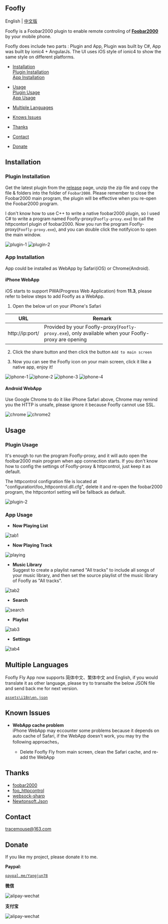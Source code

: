 ## Foofly ##

English | [中文版](README-CN.md)

Foofly is a Foobar2000 plugin to enable remote controling of [**Foobar2000**](http://www.foobar2000.org/) by your mobile phone.

Foofly does include two parts : Plugin and App, Plugin was built by C#, App was built by ionic4 + AngularJs. The UI uses iOS style of ionic4 to show the same style on different platforms. 

- [Installation](#Installation)  
  [Plugin Installation](#Plugin-Installation)   
  [App Installation](#App-Installation)   

- [Usage](#Usage)   
  [Plugin Usage](#Plugin-Usage)  
  [App Usage](#App-Usage)   

- [Multiple Languages](#Multiple-Languages)

- [Knows Issues](#Knows-Issues)

- [Thanks](#Thanks)

- [Contact](#Contact)

- [Donate](#Donate)

## Installation ##

### Plugin Installation ###

Get the latest plugin from the [release](https://github.com/tracemouse/Foofly/releases) page,
unzip the zip file and copy the file & folders into the folder of `Foobar2000`.
Please remember to close the Foobar2000 main program, the plugin will be effective when you re-open the Foobar2000 program. 

I don't know how to use C++ to write a native foobar2000 plugin, so I used C# to write a program named Foofly-proxy(`Foofly-proxy.exe`) to call the httpcontorl plugin of foobar2000.
Now you run the program Foofly-proxy(`Foofly-proxy.exe`), and you can double click the notifyicon to open the main window. 

![plugin-1](https://tracemouse.github.io/Foofly/assets/img/foo_httpcontrol.jpg)
![plugin-2](https://tracemouse.github.io/Foofly/assets/img/foofly-proxy.jpg)

### App Installation ###

App could be installed as WebApp by Safari(iOS) or Chrome(Android).

#### iPhone WebApp ####

iOS starts to support PWA(Progress Web Application) from **11.3**, please refer to below steps to add Foofly as a WebApp.  
 
1) Open the below url on your iPhone's Safari

URL  | Remark
 ---- | -----  
http://ip:port/  |  Provided by your Foofly-proxy(`Foofly-proxy.exe`), only available when your Foofly-proxy are opening

2) Click the share button and then click the button `Add to main screen`

3) Now you can see the Foofly icon on your main screen, click it like a native app, enjoy it!

![iphone-1](https://tracemouse.github.io/Foofly/docs/iphone-1.png)
![iphone-2](https://tracemouse.github.io/Foofly/docs/iphone-2.png)
![iphone-3](https://tracemouse.github.io/Foofly/docs/iphone-3.png)
![iphone-4](https://tracemouse.github.io/Foofly/docs/iphone-4.png)

#### Android WebApp ####

Use Google Chrome to do it like iPhone Safari above, Chrome may remind you the HTTP is unsafe, please ignore it because Foofly cannot use SSL.

![chrome](https://tracemouse.github.io/Foofly/docs/chrome.png)
![chrome2](https://tracemouse.github.io/Foofly/docs/chrome-2.png)

## Usage ##

### Plugin Usage ###

It's enough to run the program Foofly-proxy, and it will auto open the foolbar2000 main program when app connection starts.
If you don't know how to config the settings of Foofly-proxy & httpcontrol, just keep it as default.

The httpcontrol configration file is located at "configuration\foo_httpcontrol.dll.cfg", delete it and re-open the foobar2000 program, the httpcontorl setting will be fallback as default.


![plugin-2](https://tracemouse.github.io/Foofly/docs/plugin-2.png)

### App Usage ###

- **Now Playing List**  

![tab1](https://tracemouse.github.io/Foofly/docs/tab1.png)

- **Now Playing Track**

![playing](https://tracemouse.github.io/Foofly/docs/playing.png)

- **Music Library**  
Suggest to create a playlist named "All tracks" to include all songs of your music library, and then set the source playlist of the music library of Foofly as "All tracks".

![tab2](https://tracemouse.github.io/Foofly/docs/tab2.png)

- **Search**  

![search](https://tracemouse.github.io/Foofly/docs/search.png)

- **Playlist**  

![tab3](https://tracemouse.github.io/Foofly/docs/tab3.png)

- **Settings**

![tab4](https://tracemouse.github.io/Foofly/docs/tab4.png)
 

## Multiple Languages ##

Foofly Fly App now supports 简体中文、繁体中文 and English, if you would translate it as other language, please try to transalte the below JSON file and send back me for next version.

[`assets\i18n\en.json`](https://tracemouse.github.io/Foofly/assets/i18n/en.json)

## Known Issues ##

- **WebApp cache problem**  
iPhone WebApp may eccounter some problems because it depends on auto cache of Safari, if the WebApp doesn't work, you may try the following approaches，  

   - Delete Foofly Fly from main screen, clean the Safari cache, and re-add the WebApp


## Thanks ##

- [foobar2000](http://www.foobar2000.org/) 
- [foo_httpcontrol](http://wiki.hydrogenaud.io/index.php?title=Foobar2000:Components_0.9/HTTP_Control_(foo_httpcontrol))
- [websock-sharp](https://github.com/sta/websocket-sharp)
- [Newtonsoft.Json](https://github.com/JamesNK/Newtonsoft.Json)


## Contact ##

<tracemouse@163.com>

## Donate ##

If you like my project, please donate it to me.

**Paypal:**  

[`paypal.me/Yangjun78`](https://paypal.me/Yangjun78)

**微信**

![alipay-wechat](https://tracemouse.github.io/Foofly/docs/wechat.png)

**支付宝**

![alipay-wechat](https://tracemouse.github.io/Foofly/docs/alipay.png)